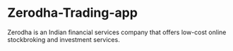 # Zerodha-Trading-app
Zerodha is an Indian financial services company that offers low-cost online stockbroking and investment services.
